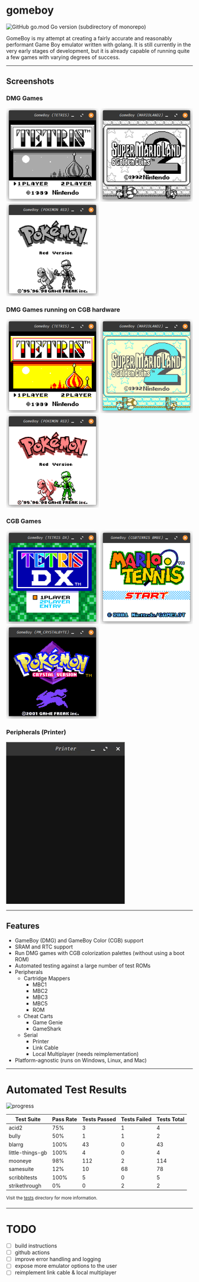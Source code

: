 # gomeboy

![GitHub go.mod Go version (subdirectory of monorepo)](https://img.shields.io/github/go-mod/go-version/thelolagemann/gomeboy)

GomeBoy is my attempt at creating a fairly accurate and reasonably performant Game Boy emulator written with golang. It 
is still currently in the very early stages of development, but it is already capable of running quite a few games with
varying degrees of success.

---

## Screenshots

### DMG Games

<img src="assets/images/tetris.png" width="250"> <img src="assets/images/super-mario-land2.png" width="250"> <img src="assets/images/pokemon-red.png" width="250">

### DMG Games running on CGB hardware

<img src="assets/images/tetris-cgb.png" width="250"> <img src="assets/images/super-mario-land2-cgb.png" width="250"> <img src="assets/images/pokemon-red-cgb.png" width="250">

### CGB Games

<img src="assets/images/tetris-dx.png" width="250"> <img src="assets/images/mario-tennis.png" width="250"> <img src="assets/images/pokemon-crystal.png" width="250">

### Peripherals (Printer)

![Printer](assets/images/printer.gif)

---

## Features


- GameBoy (DMG) and GameBoy Color (CGB) support
- SRAM and RTC support
- Run DMG games with CGB colorization palettes (without using a boot ROM)
- Automated testing against a large number of test ROMs
- Peripherals
	- Cartridge Mappers
      - MBC1	
      - MBC2
      - MBC3
      - MBC5
      - ROM
  - Cheat Carts
    - Game Genie
    - GameShark
  - Serial
    - Printer
    - Link Cable
    - Local Multiplayer (needs reimplementation)
- Platform-agnostic (runs on Windows, Linux, and Mac)

---

# Automated Test Results


![progress](https://progress-bar.dev/70/?scale=100&title=passing%20178,%20failing%2074&width=500)

| Test Suite | Pass Rate | Tests Passed | Tests Failed | Tests Total |
| --- | --- | --- | --- | --- |
| acid2 | 75% | 3 | 1 | 4 |
| bully | 50% | 1 | 1 | 2 |
| blarrg | 100% | 43 | 0 | 43 |
| little-things-gb | 100% | 4 | 0 | 4 |
| mooneye | 98% | 112 | 2 | 114 |
| samesuite | 12% | 10 | 68 | 78 |
| scribbltests | 100% | 5 | 0 | 5 |
| strikethrough | 0% | 0 | 2 | 2 |

<sup>Visit the [tests](tests/README.md) directory for more information.</sup>

---

# TODO

- [ ] build instructions
- [ ] github actions
- [ ] improve error handling and logging
- [ ] expose more emulator options to the user
- [ ] reimplement link cable & local multiplayer